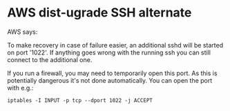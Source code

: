 # AWS dist-ugrade SSH alternate

AWS says:

To make recovery in case of failure easier, an additional sshd will
be started on port '1022'. If anything goes wrong with the running
ssh you can still connect to the additional one.

If you run a firewall, you may need to temporarily open this port. As
this is potentially dangerous it's not done automatically. You can
open the port with e.g.:

    iptables -I INPUT -p tcp --dport 1022 -j ACCEPT
